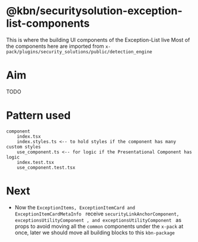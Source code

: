 # @kbn/securitysolution-exception-list-components

This is where the building UI components of the Exception-List live
Most of the components here are imported from `x-pack/plugins/security_solutions/public/detection_engine` 

# Aim 

TODO

# Pattern used

```
component
    index.tsx
    index.styles.ts <-- to hold styles if the component has many custom styles
    use_component.ts <-- for logic if the Presentational Component has logic
    index.test.tsx
    use_component.test.tsx
```

# Next

- Now the `ExceptionItems, ExceptionItemCard
and ExceptionItemCardMetaInfo
  ` receive `securityLinkAnchorComponent, exceptionsUtilityComponent
, and exceptionsUtilityComponent
` as props to avoid moving all the `common` components under the `x-pack` at once, later we should move all building blocks to this `kbn-package`
